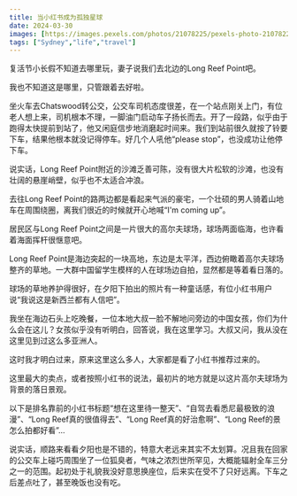 ```yaml
---
title: 当小红书成为孤独星球
date: 2024-03-30
images: [https://images.pexels.com/photos/21078225/pexels-photo-21078225/free-photo-of-seaside-of-sydney.jpeg,]
tags: ["Sydney","life","travel"]
---
```

复活节小长假不知道去哪里玩，妻子说我们去北边的Long Reef Point吧。

我也不知道这是哪里，只管跟着去好啦。

坐火车去Chatswood转公交，公交车司机态度很差，在一个站点刚关上门，有位老人想上来，司机根本不理，一脚油门启动车子扬长而去。开了一段路，似乎由于跑得太快提前到站了，他又闲庭信步地消磨起时间来。我们到站前很久就按了铃要下车，结果他根本就没记得停车。好几个人吼他“please stop”，也没成功让他停下车。

说实话，Long Reef Point附近的沙滩乏善可陈，没有很大片松软的沙滩，也没有壮阔的悬崖峭壁，似乎也不太适合冲浪。

去往Long Reef Point的路两边都是看起来气派的豪宅，一个壮硕的男人骑着山地车在周围绕圈，离我们很近的时候就开心地喊“I'm coming up”。

居民区与Long Reef Point之间是一片很大的高尔夫球场，球场两面临海，也许看着海面挥杆很惬意吧。

Long Reef Point是海边突起的一块高地，东边是太平洋，西边俯瞰着高尔夫球场整齐的草地。一大群中国留学生模样的人在球场边自拍，显然都是等着看日落的。

球场的草地养护得很好，在夕阳下拍出的照片有一种童话感，有位小红书用户说“我说这是新西兰都有人信吧”。

我坐在海边石头上吃晚餐，一位本地大叔一脸不解地问旁边的中国女孩，你们为什么会在这儿？女孩似乎没有听明白，回答说，我在这里学习。大叔又问，我从没在这里见到过这么多亚洲人。

这时我才明白过来，原来这里这么多人，大家都是看了小红书推荐过来的。

这里最大的卖点，或者按照小红书的说法，最初片的地方就是以这片高尔夫球场为背景的落日景观。

以下是排名靠前的小红书标题“想在这里待一整天”、“自驾去看悉尼最极致的浪漫”、“Long Reef真的很值得去”、“Long Reef真的好治愈啊”、“Long Reef的景怎么拍都好看”...

说实话，顺路来看看夕阳也是不错的，特意大老远来其实不太划算。况且我在回家的公交车上碰巧周围坐了一位狐臭者，气味之浓烈世所罕见，大概能辐射全车三分之一的范围。起初处于礼貌我没好意思换座位，后来实在受不了只好远离。下车之后差点吐了，甚至晚饭也没有吃。
